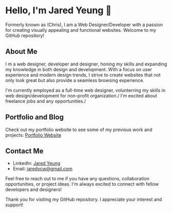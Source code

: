 # Hello, I'm Jared Yeung 👋
Formerly known as (Chris), I am a Web Designer/Developer with a passion for creating visually appealing and functional websites. Welcome to my GitHub repository!

## About Me

I m a web designer, developer and designer, honing my skills and expanding my knowledge in both design and development. 
With a focus on user experience and modern design trends, I strive to create websites that not only look great but also provide a seamless browsing experience.

I'm currently employed as a full-time web designer, volunterring my skills in web design/development for non-profit organization./
I'm excited about freelance jobs and any opportunities./


## Portfolio and Blog

Check out my portfolio website to see some of my previous work and projects: [Portfolio Website](https://www.jaredyeung.com/)

## Contact Me

- LinkedIn: [Jared Yeung](https://www.linkedin.com/in/jared-yeung-318714208/)
- Email: [jaredycw@gmail.com](mailto:jaredycw@gmail.com)
 

Feel free to reach out to me if you have any questions, collaboration opportunities, or project ideas. I'm always excited to connect with fellow developers and designers!

Thank you for visiting my GitHub repository. I appreciate your interest and support!
